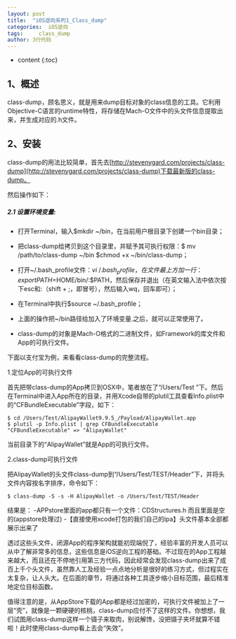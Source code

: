 ```yaml
---
layout: post
title:  "iOS逆向系列1_Class_dump"
categories:  iOS逆向
tags:     class_dump
author: 3行代码
---
```


* content
{:toc}



## 1、概述

class-dump，顾名思义，就是用来dump目标对象的class信息的工具。它利用Objective-C语言的runtime特性，将存储在Mach-O文件中的头文件信息提取出来，并生成对应的.h文件。

## 2、安装

class-dump的用法比较简单，首先去[http://stevenygard.com/projects/class-dump](http://stevenygard.com/projects/class-dump)下载最新版的class-dump。

然后操作如下：

##### 2.1 设置环境变量:

- 打开Terminal，输入$mkdir ~/bin，在当前用户根目录下创建一个bin目录；

- 把class-dump给拷贝到这个目录里，并赋予其可执行权限：$ mv /path/to/class-dump ~/bin $chmod +x ~/bin/class-dump；

- 打开~/.bash_profile文件：$vi ~/.bash_profile，在文件最上方加一行：export PATH=$HOME/bin/:$PATH，然后保存并退出（在英文输入法中依次按下esc和:（shift + ;，即冒号），然后输入wq，回车即可）；

- 在Terminal中执行$source ~/.bash_profile；

- 上面的操作把~/bin路径给加入了环境变量.之后，就可以正常使用了。

- class-dump的对象是Mach-O格式的二进制文件，如Framework的库文件和App的可执行文件。

下面以支付宝为例，来看看class-dump的完整流程。

1.定位App的可执行文件

首先把带class-dump的App拷贝到OSX中，笔者放在了“/Users/Test ”下。然后在Terminal中进入App所在的目录，并用Xcode自带的plutil工具查看Info.plist中的“CFBundleExecutable”字段，如下：

	$ cd /Users/Test/AlipayWallet9.9.5_/Payload/AlipayWallet.app
	$ plutil -p Info.plist | grep CFBundleExecutable
	"CFBundleExecutable" => "AlipayWallet"
	
当前目录下的“AlipayWallet”就是App的可执行文件。

2.class-dump可执行文件

把AlipayWallet的头文件class-dump到“/Users/Test/TEST/Header”下，并将头文件内容按名字排序，命令如下：

	$ class-dump -S -s -H AlipayWallet -o /Users/Test/TEST/Header
	
结果是：
-APPstore里面的app都只有一个文件：CDStructures.h 而且里面是空的(appstore处理过)
-【直接使用xcode打包的我们自己的ipa】头文件基本全部都展示出来了

透过这些头文件，闭源App的程序架构就能初现端倪了，经验丰富的开发人员可以从中了解非常多的信息，这些信息是iOS逆向工程的基础。不过现在的App工程越来越大，而且还在不停地引用第三方代码，因此经常会发现class-dump出来了成百上千个头文件，虽然靠人工及经验一点点地分析是很好的练习方式，但过程实在太复杂，让人头大。在后面的章节，将通过各种工具逐步缩小目标范围，最后精准地定位目标函数。

值得注意的是，从AppStore下载的App都是经过加密的，可执行文件被加上了一层“壳”，就像是一颗硬硬的核桃，class-dump应付不了这样的文件。你想想，我们试图用class-dump这样一个镊子来取肉，别说解馋，没把镊子夹坏就算不错啦！此时使用class-dump看上去会“失效”。










